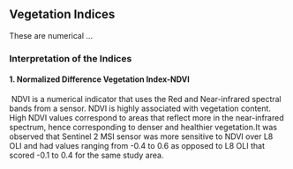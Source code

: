 ## Vegetation Indices
These are numerical ...

### Interpretation of the Indices 
#### 1. Normalized Difference Vegetation Index-NDVI
<img ndvi>
NDVI is a numerical indicator that uses the Red and Near-infrared spectral bands from a sensor. NDVI is highly associated with vegetation content. High NDVI values correspond to areas that reflect more in the near-infrared spectrum, hence corresponding to denser and healthier vegetation.It was observed that Sentinel 2 MSI sensor was more sensitive to NDVI  over L8 OLI and had values ranging from -0.4 to 0.6 as opposed to L8 OLI that scored -0.1 to 0.4 for the same study area. 
